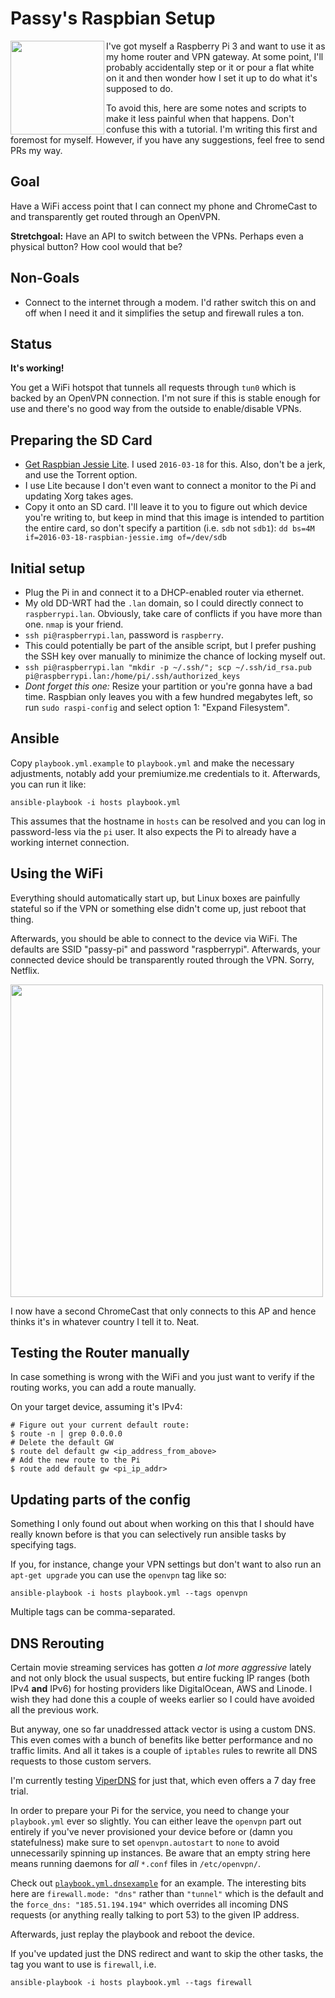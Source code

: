# Passy's Raspbian Setup

<img src="https://www.raspberrypi.org/wp-content/uploads/2015/08/raspberry-pi-logo.png" width=150 align=left>

I've got myself a Raspberry Pi 3 and want to use it as my home router and VPN
gateway.
At some point, I'll probably accidentally step or it or pour a flat white on it
and then wonder how I set it up to do what it's supposed to do.

To avoid this, here are some notes and scripts to make it less painful when that
happens. Don't confuse this with a tutorial. I'm writing this first and foremost
for myself. However, if you have any suggestions, feel free to send PRs my way.

## Goal

Have a WiFi access point that I can connect my phone and ChromeCast to and
transparently get routed through an OpenVPN.

**Stretchgoal:** Have an API to switch between the VPNs. Perhaps even a physical
button? How cool would that be?

## Non-Goals

- Connect to the internet through a modem. I'd rather switch this on and off
  when I need it and it simplifies the setup and firewall rules a ton.

## Status

**It's working!**

You get a WiFi hotspot that tunnels all requests through `tun0` which is
backed by an OpenVPN connection. I'm not sure if this is stable enough for
use and there's no good way from the outside to enable/disable VPNs.

## Preparing the SD Card

- [Get Raspbian Jessie Lite](https://downloads.raspberrypi.org/raspbian_latest.torrent).
  I used `2016-03-18` for this. Also, don't be a jerk, and use the Torrent
  option.
- I use Lite because I don't even want to connect a monitor to the Pi and
  updating Xorg takes ages.
- Copy it onto an SD card. I'll leave it to you to figure out which device
  you're writing to, but keep in mind that this image is intended to partition
  the entire card, so don't specify a partition (i.e. `sdb` not `sdb1`):
  `dd bs=4M if=2016-03-18-raspbian-jessie.img of=/dev/sdb`

## Initial setup

- Plug the Pi in and connect it to a DHCP-enabled router via ethernet.
- My old DD-WRT had the `.lan` domain, so I could directly connect to
  `raspberrypi.lan`. Obviously, take care of conflicts if you have more than
  one. `nmap` is your friend.
- `ssh pi@raspberrypi.lan`, password is `raspberry`.
- This could potentially be part of the ansible script, but I prefer pushing the
  SSH key over manually to minimize the chance of locking myself out.
- `ssh pi@raspberrypi.lan "mkdir -p ~/.ssh/"; scp ~/.ssh/id_rsa.pub pi@raspberrypi.lan:/home/pi/.ssh/authorized_keys`
- *Dont forget this one:* Resize your partition or you're gonna have a bad time.
  Raspbian only leaves you with a few hundred megabytes left, so run
  `sudo raspi-config` and select option 1: "Expand Filesystem".

## Ansible

Copy `playbook.yml.example` to `playbook.yml` and make the necessary adjustments,
notably add your premiumize.me credentials to it. Afterwards, you can run it
like:

```
ansible-playbook -i hosts playbook.yml
```

This assumes that the hostname in `hosts` can be resolved and you can log in
password-less via the `pi` user. It also expects the Pi to already have a
working internet connection.

## Using the WiFi

Everything should automatically start up, but Linux boxes are painfully
stateful so if the VPN or something else didn't come up, just reboot that thing.

Afterwards, you should be able to connect to the device via WiFi. The defaults
are SSID "passy-pi" and password "raspberrypi". Afterwards, your connected
device should be transparently routed through the VPN. Sorry, Netflix.

<img src="https://i.imgur.com/f5V3BnV.jpg" width=500>

I now have a second ChromeCast that only connects to this AP and hence thinks
it's in whatever country I tell it to. Neat.

## Testing the Router manually

In case something is wrong with the WiFi and you just want to verify if
the routing works, you can add a route manually.

On your target device, assuming it's IPv4:

```
# Figure out your current default route:
$ route -n | grep 0.0.0.0
# Delete the default GW
$ route del default gw <ip_address_from_above>
# Add the new route to the Pi
$ route add default gw <pi_ip_addr>
```

## Updating parts of the config

Something I only found out about when working on this that I should have really known before is that you can selectively run ansible tasks by specifying tags.

If you, for instance, change your VPN settings but don't want to also run an `apt-get upgrade` you can use the `openvpn` tag like so:

```
ansible-playbook -i hosts playbook.yml --tags openvpn
```

Multiple tags can be comma-separated.

## DNS Rerouting

Certain movie streaming services has gotten *a lot more aggressive* lately and not only block the usual suspects, but entire fucking IP ranges (both IPv4 **and** IPv6) for hosting providers like DigitalOcean, AWS and Linode. I wish they had done this a couple of weeks earlier so I could have avoided all the previous work.

But anyway, one so far unaddressed attack vector is using a custom DNS. This even comes with a bunch of benefits like better performance and no traffic limits. And all it takes is a couple of `iptables` rules to rewrite all DNS requests to those custom servers.

I'm currently testing [ViperDNS](https://www.viperdns.com) for just that, which even offers a 7 day free trial.

In order to prepare your Pi for the service, you need to change your `playbook.yml` ever so slightly. You can either leave the `openvpn` part out entirely if you've never provisioned your device before or (damn you statefulness) make sure to set `openvpn.autostart` to `none` to avoid unnecessarily spinning up instances. Be aware that an empty string here means running daemons for *all* `*.conf` files in `/etc/openvpn/`.

Check out [`playbook.yml.dnsexample`](./playbook.yml.dnsexample) for an example. The interesting bits here are `firewall.mode: "dns"` rather than `"tunnel"` which is the default and the `force_dns: "185.51.194.194"` which overrides all incoming DNS requests (or anything really talking to port 53) to the given IP address.

Afterwards, just replay the playbook and reboot the device.

If you've updated just the DNS redirect and want to skip the other tasks, the
tag you want to use is `firewall`, i.e.


```
ansible-playbook -i hosts playbook.yml --tags firewall
```
